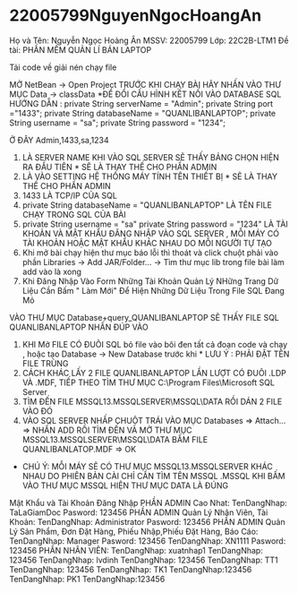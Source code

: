 # 22005799NguyenNgocHoangAn
Họ và Tên: Nguyễn Ngọc Hoàng Ân
MSSV: 22005799
Lớp: 22C2B-LTM1
Đề tài: PHẦN MỀM QUẢN LÍ BÁN LAPTOP

Tải code về giải nén chạy file

MỞ NetBean -> Open Project 
TRƯỚC KHI CHẠY BÀI HÃY NHẤN VÀO THƯ MỤC  Data -> classData *ĐỂ ĐỔI CẤU HÌNH KẾT NỐI VÀO DATABASE SQL
HƯỚNG DẴN :
private String serverName = "Admin"; 
    private String port ="1433";
    private String databaseName = "QUANLIBANLAPTOP";
    private String username = "sa";
    private String password = "1234";

Ở ĐÂY Admin,1433,sa,1234 
1. LÀ SERVER NAME KHI VÀO SQL SERVER SẼ THẤY BẢNG CHỌN HIỆN RA ĐẦU TIÊN * SẼ LÀ THAY THẾ CHO PHẦN ADMIN
2. LÀ VÀO SETTING HỆ THỐNG MÁY TÍNH TÊN THIẾT BỊ * SẼ LÀ THAY THẾ CHO PHẦN ADMIN 
3. 1433 LÀ TCP/IP CỦA SQL 
4. private String databaseName = "QUANLIBANLAPTOP" LÀ TÊN FILE CHẠY TRONG SQL CỦA BÀI 
5.  private String username = "sa"
    private String password = "1234" 
    LÀ TÀI KHOẢN VÀ MẬT KHẨU ĐĂNG NHẬP VÀO SQL SERVER , MỖI MÁY CÓ TÀI KHOẢN HOẶC MẬT KHẨU KHÁC NHAU DO MỖI NGƯỜI TỰ TẠO
6. Khi mở bài chạy hiện thư mục báo lỗi thì thoát và click chuột phải vào phần Libraries -> Add JAR/Folder... -> Tìm thư mục lib trong file bài làm add vào là xong
7. Khi Đăng Nhập Vào Form Những Tài Khoản Quản Lý NHững Trang Dữ Liệu Cần Bấm " Làm Mới"  Để Hiện Những Dữ Liệu Trong File SQL Đang Mỏ 

VÀO THƯ MỤC Database+query_QUANLIBANLAPTOP SẼ THẤY FILE SQL QUANLIBANLAPTOP NHẤN ĐÚP VÀO 
1. KHI Mở FILE CÓ ĐUÔI SQL bỏ file vào bôi đen tất cả đoạn code và chạy , hoặc tạo Database -> New Database trước khi * LƯU Ý : PHẢI ĐẶT TÊN FILE TRÙNG 
2. CÁCH KHÁC LẤY 2 FILE QUANLIBANLAPTOP LẦN LƯỢT CÓ ĐUÔI .LDP VÀ .MDF, TIẾP THEO TÌM THƯ MỤC C:\Program Files\Microsoft SQL Server
3. TÌM ĐẾN FILE MSSQL13.MSSQLSERVER\MSSQL\DATA RỒI DÁN 2 FILE VÀO ĐÓ 
4. VÀO SQL SERVER NHẤP CHUỘT TRÁI VÀO MỤC Databases => Attach... => NHẤN ADD RỒI TÌM  ĐẾN VÀ MỞ THƯ MỤC MSSQL13.MSSQLSERVER\MSSQL\DATA BẤM FILE QUANLIBANLATOP.MDF => OK
* CHÚ Ý: MỖI MÁY SẼ CÓ THƯ MỤC MSSQL13.MSSQLSERVER KHÁC NHAU DO PHIÊN BẢN CÀI CHỈ CẦN TÌM TÊN MSSQL  .MSSQL KHI BẤM VÀO THƯ MỤC MSSQL HIỆN THƯ MỤC DATA LÀ ĐÚNG


Mật Khẩu và Tài Khoản Đăng Nhập
PHẦN ADMIN Cao Nhat:
TenDangNhap: TaLaGiamDoc Pasword: 123456
PHẦN ADMIN Quản Lý Nhân Viên, Tài Khoản:
TenDangNhap: Administrator Pasword: 123456
PHẦN ADMIN Quản Lý Sản Phẩm, Đơn Đặt Hàng, Phiếu Nhập,Phiếu Đặt Hàng, Báo Cáo:
TenDangNhap: Manager Pasword: 123456
TenDangNhap: XN1111  Pasword: 123456
PHẦN NHÂN VIÊN:
TenDangNhap: xuatnhap1 TenDangNhap: 123456
TenDangNhap: lvdinh TenDangNhap: 123456
TenDangNhap: TT1 TenDangNhap: 123456
TenDangNhap: TK1  TenDangNhap:123456
TenDangNhap: PK1  TenDangNhap:123456






